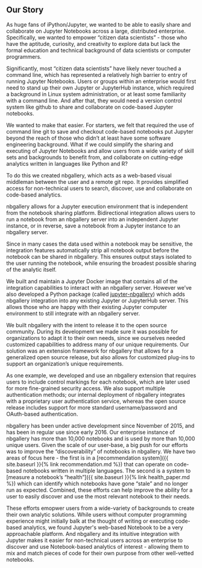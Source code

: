 ## Our Story

As huge fans of iPython/Jupyter, we wanted to be able to easily share and collaborate on Jupyter Notebooks across a large, distributed enterprise.  Specifically, we wanted to empower “citizen data scientists” - those who have the aptitude, curiosity, and creativity to explore data but lack the formal education and technical background of data scientists or computer programmers.

Significantly, most “citizen data scientists” have likely never touched a command line, which has represented a relatively high barrier to entry of running Jupyter Notebooks.  Users or groups within an enterprise would first need to stand up their own Jupyter or JupyterHub instance, which required a background in Linux system administration, or at least some familiarity with a command line.  And after that, they would need a version control system like github to share and collaborate on code-based Jupyter notebooks.

We wanted to make that easier.  For starters, we felt that required the use of command line git to save and checkout code-based notebooks put Jupyter beyond the reach of those who didn’t at least have some software engineering background.  What if we could simplify the sharing and executing of Jupyter Notebooks and allow users from a wide variety of skill sets and backgrounds to benefit from, and collaborate on cutting-edge analytics written in languages like Python and R?

To do this we created nbgallery, which acts as a web-based visual middleman between the user and a remote git repo.  It provides simplified access for non-technical users to search, discover, use and collaborate on code-based analytics.

nbgallery allows for a Jupyter execution environment that is independent from the notebook sharing platform.  Bidirectional integration allows users to run a notebook from an nbgallery server into an independent Jupyter instance, or in reverse, save a notebook from a Jupyter instance to an nbgallery server.  

Since in many cases the data used within a notebook may be sensitive, the integration features automatically strip all notebook output before the notebook can be shared in nbgallery.  This ensures output stays isolated to the user running the notebook, while ensuring the broadest possible sharing of the analytic itself.

We built and maintain a Jupyter Docker image that contains all of the integration capabilities to interact with an nbgallery server.  However we’ve also developed a Python package (called [jupyter-nbgallery](https://pypi.python.org/pypi/jupyter-nbgallery)) which adds nbgallery integration into any existing Jupyter or JupyterHub server.  This allows those who are happy with their existing Jupyter computer environment to still integrate with an nbgallery server.

We built nbgallery with the intent to release it to the open source community.  During its development we made sure it was possible for organizations to adapt it to their own needs, since we ourselves needed customized capabilities to address many of our unique requirements.  Our solution was an extension framework for nbgallery that allows for a generalized open source release, but also allows for customized plug-ins to support an organization’s unique requirements.

As one example, we developed and use an nbgallery extension that requires users to include control markings for each notebook, which are later used for more fine-grained security access.  We also support multiple authentication methods; our internal deployment of nbgallery integrates with a proprietary user authentication service, whereas the open source release includes support for more standard username/password and OAuth-based authentication.

nbgallery has been under active development since November of 2015, and has been in regular use since early 2016. Our enterprise instance of nbgallery has more than 10,000 notebooks and is used by more than 10,000 unique users. Given the scale of our user-base, a big push for our efforts was to improve the “discoverability” of notebooks in nbgallery.  We have two areas of focus here - the first is in a [recommendation system]({{ site.baseurl }}{% link recommendation.md %}) that can operate on code-based notebooks written in multiple languages.  The second is a system to [measure a notebook’s “health”]({{ site.baseurl }}{% link health_paper.md %}) which can identify which notebooks have gone “stale” and no longer run as expected.  Combined, these efforts can help improve the ability for a user to easily discover and use the most relevant notebook to their needs.

These efforts emopwer users from a wide-variety of backgrounds to create their own analytic solutions.  While users without computer programming experience might initially balk at the thought of writing or executing code-based analytics, we found Jupyter's web-based Notebook to be a very approachable platform.  And nbgallery and its intuitive integration with Jupyter makes it easier for non-technical users across an enterprise to discover and use Notebook-based analytics of interest - allowing them to mix and match pieces of code for their own purpose from other well-vetted notebooks.
